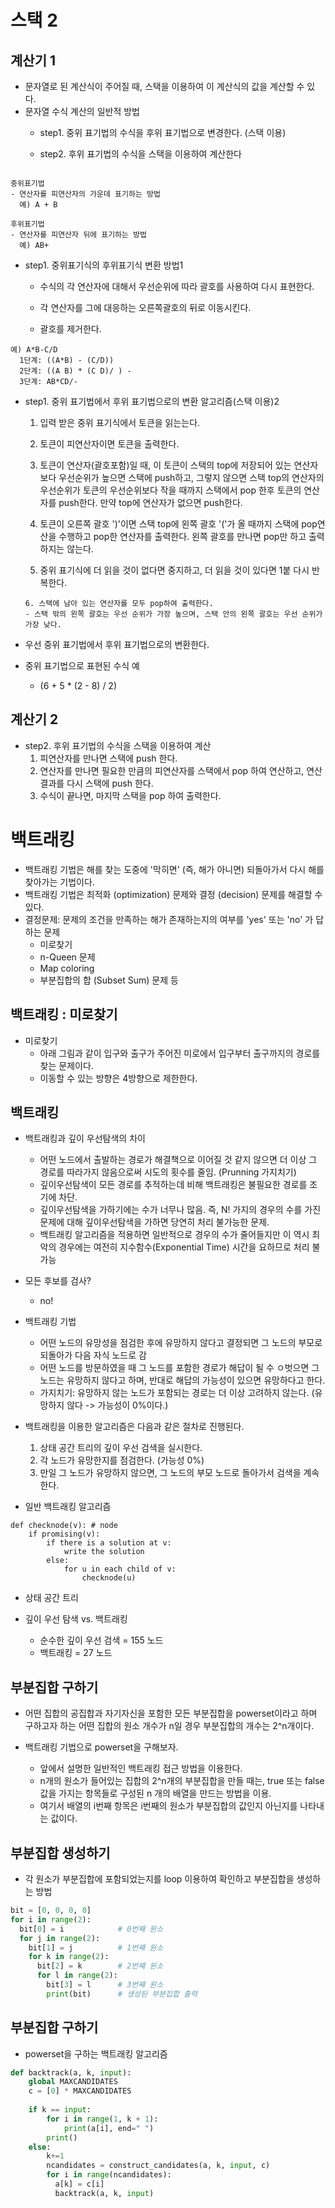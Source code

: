 # 스택 2

## 계산기 1

- 문자열로 된 계산식이 주어질 때, 스택을 이용하여 이 계산식의 값을 계산할 수 있다.
- 문자열 수식 계산의 일반적 방법
  - step1. 중위 표기법의 수식을 후위 표기법으로 변경한다. (스택 이용)
    
  - step2. 후위 표기법의 수식을 스택을 이용하여 계산한다
    
```

중위표기법
- 연산자를 피연산자의 가운데 표기하는 방법
  예) A + B
 
후위표기법
- 연산자를 피연산자 뒤에 표기하는 방법
  예) AB+

```

- step1. 중위표기식의 후위표기식 변환 방법1
  - 수식의 각 연산자에 대해서 우선순위에 따라 괄호를 사용하여 다시 표현한다.
    
  - 각 연산자를 그에 대응하는 오른쪽괄호의 뒤로 이동시킨다.
    
  - 괄호를 제거한다.
    
```
예) A*B-C/D
  1단계: ((A*B) - (C/D))
  2단계: ((A B) * (C D)/ ) -
  3단계: AB*CD/-
```

- step1. 중위 표기법에서 후위 표기법으로의 변환 알고리즘(스택 이용)2
  1. 입력 받은 중위 표기식에서 토큰을 읽는는다.
    
  2. 토큰이 피연산자이면 토큰을 출력한다.
    
  3. 토큰이 연산자(괄호포함)일 때, 이 토큰이 스택의 top에 저장되어 있는 연산자보다 우선순위가 높으면 스택에 push하고, 그렇지 않으면 스택 top의 연산자의 우선순위가 토큰의 우선순위보다 작을 때까지 스택에서 pop 한후 토큰의 연산자를 push한다.
    만약 top에 연산자가 없으면 push한다.
     
  4. 토큰이 오른쪽 괄호 ')'이면 스택 top에 왼쪽 괄호 '('가 올 때까지 스택에 pop연산을 수행하고 pop한 연산자를 출력한다. 왼쪽 괄호를 만나면 pop만 하고 출력하지는 않는다.
    
  5. 중위 표기식에 더 읽을 것이 없다면 중지하고, 더 읽을 것이 있다면 1붙 다시 반복한다.
    ~~~~
  6. 스택에 남아 있는 연산자를 모두 pop하여 출력한다.
    - 스택 밖의 왼쪽 괄호는 우선 순위가 가장 높으며, 스택 안의 왼쪽 괄호는 우선 순위가 가장 낮다.
    
- 우선 중위 표기법에서 후위 표기법으로의 변환한다.

- 중위 표기법으로 표현된 수식 예
  - (6 + 5 * (2 - 8) / 2)

## 계산기 2

- step2. 후위 표기법의 수식을 스택을 이용하여 계산
  1. 피연산자를 만나면 스택에 push 한다.
  2. 연산자를 만나면 필요한 만큼의 피연산자를 스택에서 pop 하여 연산하고, 연산결과를 다시 스택에 push 한다.
  3. 수식이 끝나면, 마지막 스택을 pop 하여 출력한다.


# 백트래킹

- 백트래킹 기법은 해를 찾는 도중에 '막히면' (즉, 해가 아니면) 되돌아가서 다시 해를 찾아가는 기법이다.
- 백트래킹 기법은 최적화 (optimization) 문제와 결정 (decision) 문제를 해결할 수 있다.
- 결정문제: 문제의 조건을 만족하는 해가 존재하는지의 여부를 'yes' 또는 'no' 가 답하는 문제
  - 미로찾기
  - n-Queen 문제
  - Map coloring
  - 부분집합의 합 (Subset Sum) 문제 등
  
## 백트래킹 : 미로찾기
- 미로찾기
  - 아래 그림과 같이 입구와 출구가 주어진 미로에서 입구부터 출구까지의 경로를 찾는 문제이다.
  - 이동할 수 있는 방향은 4방향으로 제한한다.


## 백트래킹
- 백트래킹과 깊이 우선탐색의 차이
  - 어떤 노드에서 출발하는 경로가 해결책으로 이어질 것 같지 않으면 더 이상 그 경로를 따라가지 않음으로써 시도의 횟수를 줄임. (Prunning 가지치기)
  - 깊이우선탐색이 모든 경로를 추적하는데 비해 백트래킹은 불필요한 경로를 조기에 차단.
  - 깊이우선탐색을 가하기에는 수가 너무나 많음. 즉, N! 가지의 경우의 수를 가진 문제에 대해 깊이우선탐색을 가하면 당연히 처리 불가능한 문제.
  - 백트래킹 알고리즘을 적용하면 일반적으로 경우의 수가 줄어들지만 이 역시 최악의 경우에는 여전히 지수함수(Exponential Time) 시간을 요하므로 처리 불가능
  
- 모든 후보를 검사?
  - no!
  
- 백트래킹 기법
  - 어떤 노드의 유망성을 점검한 후에 유망하지 않다고 결정되면 그 노드의 부모로 되돌아가 다음 자식 노드로 감
  - 어떤 노드를 방문하였을 때 그 노드를 포함한 경로가 해답이 될 수 ㅇ벗으면 그 노드는 유망하지 않다고 하며, 반대로 해답의 가능성이 있으면 유망하다고 한다.
  - 가지치기: 유망하지 않는 노드가 포함되는 경로는 더 이상 고려하지 않는다.  (유망하지 않다 -> 가능성이 0%이다.)

- 백트래킹을 이용한 알고리즘은 다음과 같은 절차로 진행된다.
  1. 상태 공간 트리의 깊이 우선 검색을 실시한다.
  2. 각 노드가 유망한지를 점검한다. (가능성 0%)
  3. 만일 그 노드가 유망하지 않으면, 그 노드의 부모 노드로 돌아가서 검색을 계속한다.
  
- 일반 백트래킹 알고리즘
```
def checknode(v): # node
    if promising(v):
        if there is a solution at v:
            write the solution
        else:
            for u in each child of v:
                checknode(u)
```

- 상태 공간 트리

- 깊이 우선 탐색 vs. 백트래킹
  - 순수한 깊이 우선 검색 = 155 노드
  - 백트래킹 = 27 노드
  
## 부분집합 구하기
- 어떤 집합의 공집합과 자기자신을 포함한 모든 부분집합을 powerset이라고 하며 구하고자 하는 어떤 집합의 원소 개수가 n일 경우 부분집합의 개수는 2^n개이다.

- 백트래킹 기법으로 powerset을 구해보자.
  - 앞에서 설명한 일반적인 백트래킹 접근 방법을 이용한다.
  - n개의 원소가 들어있는 집합의 2^n개의 부분집합을 만들 때는, true 또는 false 값을 가지는 항목들로 구성된 n 개의 배열을 만드는 방법을 이용.
  - 여기서 배열의 i번째 항목은 i번째의 원소가 부분집합의 값인지 아닌지를 나타내는 값이다.
  
## 부분집합 생성하기
- 각 원소가 부분집합에 포함되었는지를 loop 이용하여 확인하고 부분집합을 생성하는 방법
```python
bit = [0, 0, 0, 0]
for i in range(2):
  bit[0] = i            # 0번째 원소
  for j in range(2):
    bit[1] = j          # 1번째 원소
    for k in range(2):
      bit[2] = k        # 2번째 원소
      for l in range(2):
        bit[3] = l      # 3번째 원소
        print(bit)      # 생성된 부분집합 출력


```

## 부분집합 구하기
- powerset을 구하는 백트래킹 알고리즘
```python
def backtrack(a, k, input):
    global MAXCANDIDATES
    c = [0] * MAXCANDIDATES
    
    if k == input:
        for i in range(1, k + 1):
            print(a[i], end=" ")
        print()
    else:
        k+=1
        ncandidates = construct_candidates(a, k, input, c)
        for i in range(ncandidates):
          a[k] = c[i]
          backtrack(a, k, input)


```